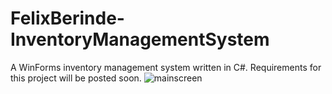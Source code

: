 # FelixBerinde-InventoryManagementSystem
A WinForms inventory management system written in C#. Requirements for this project will be posted soon.
![mainscreen](https://user-images.githubusercontent.com/50165092/211186383-74f52037-1953-4a6c-b4e4-11edb63c6607.png)
